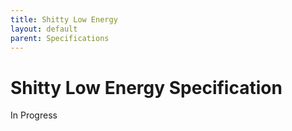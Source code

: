 ```yaml
---
title: Shitty Low Energy
layout: default
parent: Specifications
---
```


# Shitty Low Energy Specification
In Progress